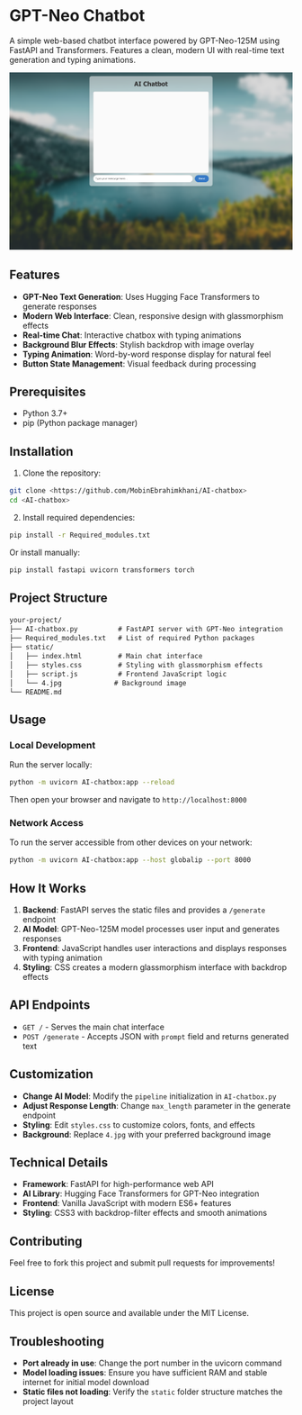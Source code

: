 # GPT-Neo Chatbot

A simple web-based chatbot interface powered by GPT-Neo-125M using FastAPI and Transformers. Features a clean, modern UI with real-time text generation and typing animations.

![GPT-Neo Chatbox](./static/screenshot.png)

## Features

- **GPT-Neo Text Generation**: Uses Hugging Face Transformers to generate responses
- **Modern Web Interface**: Clean, responsive design with glassmorphism effects  
- **Real-time Chat**: Interactive chatbox with typing animations
- **Background Blur Effects**: Stylish backdrop with image overlay
- **Typing Animation**: Word-by-word response display for natural feel
- **Button State Management**: Visual feedback during processing

## Prerequisites

- Python 3.7+
- pip (Python package manager)

## Installation

1. Clone the repository:
```bash
git clone <https://github.com/MobinEbrahimkhani/AI-chatbox>
cd <AI-chatbox>
```

2. Install required dependencies:
```bash
pip install -r Required_modules.txt
```

Or install manually:
```bash
pip install fastapi uvicorn transformers torch
```

## Project Structure

```
your-project/
├── AI-chatbox.py          # FastAPI server with GPT-Neo integration
├── Required_modules.txt   # List of required Python packages
├── static/
│   ├── index.html         # Main chat interface
│   ├── styles.css         # Styling with glassmorphism effects
│   ├── script.js          # Frontend JavaScript logic
│   └── 4.jpg             # Background image
└── README.md
```

## Usage

### Local Development

Run the server locally:
```bash
python -m uvicorn AI-chatbox:app --reload
```

Then open your browser and navigate to `http://localhost:8000`

### Network Access

To run the server accessible from other devices on your network:
```bash
python -m uvicorn AI-chatbox:app --host globalip --port 8000
```


## How It Works

1. **Backend**: FastAPI serves the static files and provides a `/generate` endpoint
2. **AI Model**: GPT-Neo-125M model processes user input and generates responses
3. **Frontend**: JavaScript handles user interactions and displays responses with typing animation
4. **Styling**: CSS creates a modern glassmorphism interface with backdrop effects

## API Endpoints

- `GET /` - Serves the main chat interface
- `POST /generate` - Accepts JSON with `prompt` field and returns generated text

## Customization

- **Change AI Model**: Modify the `pipeline` initialization in `AI-chatbox.py`
- **Adjust Response Length**: Change `max_length` parameter in the generate endpoint
- **Styling**: Edit `styles.css` to customize colors, fonts, and effects
- **Background**: Replace `4.jpg` with your preferred background image

## Technical Details

- **Framework**: FastAPI for high-performance web API
- **AI Library**: Hugging Face Transformers for GPT-Neo integration
- **Frontend**: Vanilla JavaScript with modern ES6+ features
- **Styling**: CSS3 with backdrop-filter effects and smooth animations

## Contributing

Feel free to fork this project and submit pull requests for improvements!

## License

This project is open source and available under the MIT License.

## Troubleshooting

- **Port already in use**: Change the port number in the uvicorn command
- **Model loading issues**: Ensure you have sufficient RAM and stable internet for initial model download
- **Static files not loading**: Verify the `static` folder structure matches the project layout
